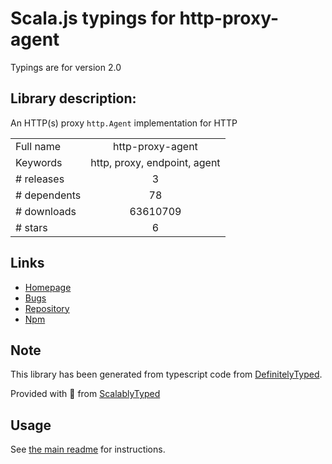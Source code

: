 
# Scala.js typings for http-proxy-agent

Typings are for version 2.0

## Library description:
An HTTP(s) proxy `http.Agent` implementation for HTTP

|                    |                 |
| ------------------ | :-------------: |
| Full name          | http-proxy-agent |
| Keywords           | http, proxy, endpoint, agent |
| # releases         | 3 |
| # dependents       | 78 |
| # downloads        | 63610709 |
| # stars            | 6 |

## Links
- [Homepage](https://github.com/TooTallNate/node-http-proxy-agent#readme)
- [Bugs](https://github.com/TooTallNate/node-http-proxy-agent/issues)
- [Repository](https://github.com/TooTallNate/node-http-proxy-agent)
- [Npm](https://www.npmjs.com/package/http-proxy-agent)
    


## Note
This library has been generated from typescript code from [DefinitelyTyped](https://definitelytyped.org).

Provided with :purple_heart: from [ScalablyTyped](https://github.com/oyvindberg/ScalablyTyped)

## Usage
See [the main readme](../../readme.md) for instructions.


